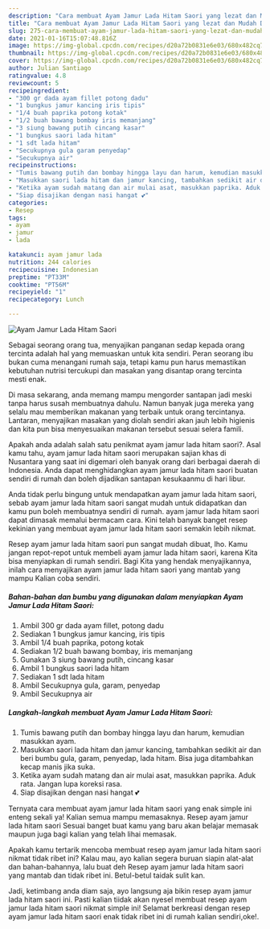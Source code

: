 ```yaml
---
description: "Cara membuat Ayam Jamur Lada Hitam Saori yang lezat dan Mudah Dibuat"
title: "Cara membuat Ayam Jamur Lada Hitam Saori yang lezat dan Mudah Dibuat"
slug: 275-cara-membuat-ayam-jamur-lada-hitam-saori-yang-lezat-dan-mudah-dibuat
date: 2021-01-16T15:07:48.816Z
image: https://img-global.cpcdn.com/recipes/d20a72b0831e6e03/680x482cq70/ayam-jamur-lada-hitam-saori-foto-resep-utama.jpg
thumbnail: https://img-global.cpcdn.com/recipes/d20a72b0831e6e03/680x482cq70/ayam-jamur-lada-hitam-saori-foto-resep-utama.jpg
cover: https://img-global.cpcdn.com/recipes/d20a72b0831e6e03/680x482cq70/ayam-jamur-lada-hitam-saori-foto-resep-utama.jpg
author: Julian Santiago
ratingvalue: 4.8
reviewcount: 5
recipeingredient:
- "300 gr dada ayam fillet potong dadu"
- "1 bungkus jamur kancing iris tipis"
- "1/4 buah paprika potong kotak"
- "1/2 buah bawang bombay iris memanjang"
- "3 siung bawang putih cincang kasar"
- "1 bungkus saori lada hitam"
- "1 sdt lada hitam"
- "Secukupnya gula garam penyedap"
- "Secukupnya air"
recipeinstructions:
- "Tumis bawang putih dan bombay hingga layu dan harum, kemudian masukkan ayam."
- "Masukkan saori lada hitam dan jamur kancing, tambahkan sedikit air dan beri bumbu gula, garam, penyedap, lada hitam. Bisa juga ditambahkan kecap manis jika suka."
- "Ketika ayam sudah matang dan air mulai asat, masukkan paprika. Aduk rata. Jangan lupa koreksi rasa."
- "Siap disajikan dengan nasi hangat 💕"
categories:
- Resep
tags:
- ayam
- jamur
- lada

katakunci: ayam jamur lada 
nutrition: 244 calories
recipecuisine: Indonesian
preptime: "PT33M"
cooktime: "PT56M"
recipeyield: "1"
recipecategory: Lunch

---
```



![Ayam Jamur Lada Hitam Saori](https://img-global.cpcdn.com/recipes/d20a72b0831e6e03/680x482cq70/ayam-jamur-lada-hitam-saori-foto-resep-utama.jpg)

Sebagai seorang orang tua, menyajikan panganan sedap kepada orang tercinta adalah hal yang memuaskan untuk kita sendiri. Peran seorang ibu bukan cuma menangani rumah saja, tetapi kamu pun harus memastikan kebutuhan nutrisi tercukupi dan masakan yang disantap orang tercinta mesti enak.

Di masa  sekarang, anda memang mampu mengorder santapan jadi meski tanpa harus susah membuatnya dahulu. Namun banyak juga mereka yang selalu mau memberikan makanan yang terbaik untuk orang tercintanya. Lantaran, menyajikan masakan yang diolah sendiri akan jauh lebih higienis dan kita pun bisa menyesuaikan makanan tersebut sesuai selera famili. 



Apakah anda adalah salah satu penikmat ayam jamur lada hitam saori?. Asal kamu tahu, ayam jamur lada hitam saori merupakan sajian khas di Nusantara yang saat ini digemari oleh banyak orang dari berbagai daerah di Indonesia. Anda dapat menghidangkan ayam jamur lada hitam saori buatan sendiri di rumah dan boleh dijadikan santapan kesukaanmu di hari libur.

Anda tidak perlu bingung untuk mendapatkan ayam jamur lada hitam saori, sebab ayam jamur lada hitam saori sangat mudah untuk didapatkan dan kamu pun boleh membuatnya sendiri di rumah. ayam jamur lada hitam saori dapat dimasak memalui bermacam cara. Kini telah banyak banget resep kekinian yang membuat ayam jamur lada hitam saori semakin lebih nikmat.

Resep ayam jamur lada hitam saori pun sangat mudah dibuat, lho. Kamu jangan repot-repot untuk membeli ayam jamur lada hitam saori, karena Kita bisa menyiapkan di rumah sendiri. Bagi Kita yang hendak menyajikannya, inilah cara menyajikan ayam jamur lada hitam saori yang mantab yang mampu Kalian coba sendiri.

<!--inarticleads1-->

##### Bahan-bahan dan bumbu yang digunakan dalam menyiapkan Ayam Jamur Lada Hitam Saori:

1. Ambil 300 gr dada ayam fillet, potong dadu
1. Sediakan 1 bungkus jamur kancing, iris tipis
1. Ambil 1/4 buah paprika, potong kotak
1. Sediakan 1/2 buah bawang bombay, iris memanjang
1. Gunakan 3 siung bawang putih, cincang kasar
1. Ambil 1 bungkus saori lada hitam
1. Sediakan 1 sdt lada hitam
1. Ambil Secukupnya gula, garam, penyedap
1. Ambil Secukupnya air




<!--inarticleads2-->

##### Langkah-langkah membuat Ayam Jamur Lada Hitam Saori:

1. Tumis bawang putih dan bombay hingga layu dan harum, kemudian masukkan ayam.
1. Masukkan saori lada hitam dan jamur kancing, tambahkan sedikit air dan beri bumbu gula, garam, penyedap, lada hitam. Bisa juga ditambahkan kecap manis jika suka.
1. Ketika ayam sudah matang dan air mulai asat, masukkan paprika. Aduk rata. Jangan lupa koreksi rasa.
1. Siap disajikan dengan nasi hangat 💕




Ternyata cara membuat ayam jamur lada hitam saori yang enak simple ini enteng sekali ya! Kalian semua mampu memasaknya. Resep ayam jamur lada hitam saori Sesuai banget buat kamu yang baru akan belajar memasak maupun juga bagi kalian yang telah lihai memasak.

Apakah kamu tertarik mencoba membuat resep ayam jamur lada hitam saori nikmat tidak ribet ini? Kalau mau, ayo kalian segera buruan siapin alat-alat dan bahan-bahannya, lalu buat deh Resep ayam jamur lada hitam saori yang mantab dan tidak ribet ini. Betul-betul taidak sulit kan. 

Jadi, ketimbang anda diam saja, ayo langsung aja bikin resep ayam jamur lada hitam saori ini. Pasti kalian tiidak akan nyesel membuat resep ayam jamur lada hitam saori nikmat simple ini! Selamat berkreasi dengan resep ayam jamur lada hitam saori enak tidak ribet ini di rumah kalian sendiri,oke!.

